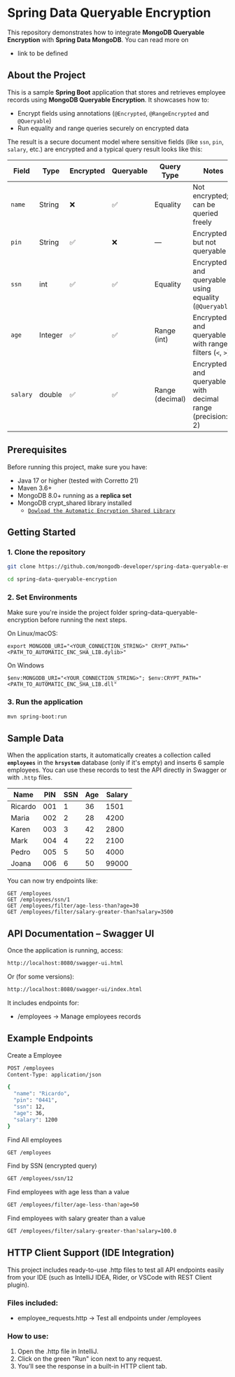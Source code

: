 # Spring Data Queryable Encryption

This repository demonstrates how to integrate **MongoDB Queryable Encryption** with **Spring Data MongoDB**. 
You can read more on
- link to be defined


## About the Project

This is a sample **Spring Boot** application that stores and retrieves employee records using **MongoDB Queryable Encryption**. It showcases how to:

- Encrypt fields using annotations (`@Encrypted`, `@RangeEncrypted` and `@Queryable`)
- Run equality and range queries securely on encrypted data

The result is a secure document model where sensitive fields (like `ssn`, `pin`, `salary`, etc.) are encrypted and a typical query result looks like this:


| Field    | Type     | Encrypted | Queryable | Query Type     | Notes                                                  |
|----------|----------|-----------|-----------|----------------|---------------------------------------------------------|
| `name`   | String   | ❌        | ✅         | Equality       | Not encrypted; can be queried freely                   |
| `pin`    | String   | ✅        | ❌         | —              | Encrypted but not queryable     |
| `ssn`    | int      | ✅        | ✅         | Equality       | Encrypted and queryable using equality (`@Queryable`)  |
| `age`    | Integer  | ✅        | ✅         | Range (int)    | Encrypted and queryable with range filters (`<`, `>`)  |
| `salary` | double   | ✅        | ✅         | Range (decimal)| Encrypted and queryable with decimal range (precision: 2) |

## Prerequisites
Before running this project, make sure you have:

- Java 17 or higher (tested with Corretto 21)
- Maven 3.6+
- MongoDB 8.0+ running as a **replica set**
- MongoDB crypt_shared library installed 
  - [`Dowload the Automatic Encryption Shared Library`](https://www.mongodb.com/docs/v6.0/core/queryable-encryption/reference/shared-library/#download-the-automatic-encryption-shared-library)


## Getting Started

### 1. Clone the repository

```bash
git clone https://github.com/mongodb-developer/spring-data-queryable-encryption.git

cd spring-data-queryable-encryption
```

### 2. Set Environments

Make sure you're inside the project folder spring-data-queryable-encryption before running the next steps.

On Linux/macOS:
````
export MONGODB_URI="<YOUR_CONNECTION_STRING>" CRYPT_PATH="<PATH_TO_AUTOMATIC_ENC_SHA_LIB.dylib>"

````
On Windows
````
$env:MONGODB_URI="<YOUR_CONNECTION_STRING>"; $env:CRYPT_PATH="<PATH_TO_AUTOMATIC_ENC_SHA_LIB.dll"
````
### 3. Run the application

```bash
mvn spring-boot:run
```


## Sample Data

When the application starts, it automatically creates a collection called **`employees`** in the **`hrsystem`**
database (only if it's empty) and inserts 6 sample employees. You can use these records to test the API directly in Swagger or with `.http` files.

| Name    | PIN | SSN | Age | Salary |
|---------|-----|-----|-----|--------|
| Ricardo | 001 | 1   | 36  | 1501   |
| Maria   | 002 | 2   | 28  | 4200   |
| Karen   | 003 | 3   | 42  | 2800   |
| Mark    | 004 | 4   | 22  | 2100   |
| Pedro   | 005 | 5   | 50  | 4000   |
| Joana   | 006 | 6   | 50  | 99000  |


You can now try endpoints like:

```http
GET /employees
GET /employees/ssn/1
GET /employees/filter/age-less-than?age=30
GET /employees/filter/salary-greater-than?salary=3500
```

## API Documentation – Swagger UI
Once the application is running, access:

```bash
http://localhost:8080/swagger-ui.html
```
Or (for some versions):

```bash
http://localhost:8080/swagger-ui/index.html
```
It includes endpoints for:

- /employees → Manage employees records

## Example Endpoints
Create a Employee
```bash
POST /employees
Content-Type: application/json

{
  "name": "Ricardo",
  "pin": "0441",
  "ssn": 12,
  "age": 36,
  "salary": 1200
}

```

Find All employees

```bash
GET /employees
```

Find by SSN (encrypted query)

```bash
GET /employees/ssn/12
```

Find employees with age less than a value
```bash
GET /employees/filter/age-less-than?age=50
```

Find employees with salary greater than a value
```bash
GET /employees/filter/salary-greater-than?salary=100.0
```

## HTTP Client Support (IDE Integration)
This project includes ready-to-use .http files to test all API endpoints easily from your IDE (such as IntelliJ IDEA, Rider, or VSCode with REST Client plugin).

### Files included:
- employee_requests.http → Test all endpoints under /employees

### How to use:
1. Open the .http file in IntelliJ.
2. Click on the green "Run" icon next to any request.
3. You’ll see the response in a built-in HTTP client tab.

